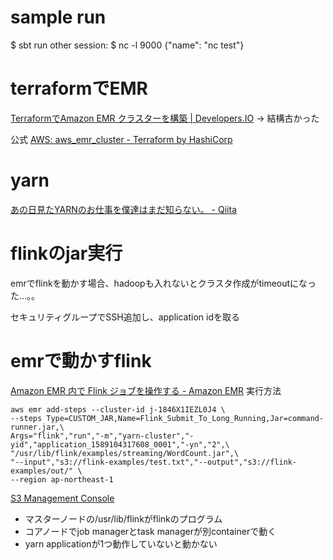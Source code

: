 # sample run



$ sbt run
other session:
$ nc -l 9000
{"name": "nc test"}


# terraformでEMR
[TerraformでAmazon EMR クラスターを構築 | Developers.IO](https://dev.classmethod.jp/articles/create-amazon-emr-cluster-with-terraform/)
→ 結構古かった

公式
[AWS: aws_emr_cluster - Terraform by HashiCorp](https://www.terraform.io/docs/providers/aws/r/emr_cluster.html#configurations-1)


# yarn
[あの日見たYARNのお仕事を僕達はまだ知らない。 - Qiita](https://qiita.com/keigodasu/items/09f7e0a15d721b0b5212)


# flinkのjar実行

emrでflinkを動かす場合、hadoopも入れないとクラスタ作成がtimeoutになった…。。

セキュリティグループでSSH追加し、application idを取る


# emrで動かすflink
[Amazon EMR 内で Flink ジョブを操作する - Amazon EMR](https://docs.aws.amazon.com/ja_jp/emr/latest/ReleaseGuide/flink-jobs.html)
実行方法

```
aws emr add-steps --cluster-id j-1846X1IEZL0J4 \
--steps Type=CUSTOM_JAR,Name=Flink_Submit_To_Long_Running,Jar=command-runner.jar,\
Args="flink","run","-m","yarn-cluster","-yid","application_1589104317608_0001","-yn","2",\
"/usr/lib/flink/examples/streaming/WordCount.jar",\
"--input","s3://flink-examples/test.txt","--output","s3://flink-examples/out/" \
--region ap-northeast-1
```

[S3 Management Console](https://s3.console.aws.amazon.com/s3/buckets/flink-examples/?region=ap-northeast-1&tab=overview)

- マスターノードの/usr/lib/flinkがflinkのプログラム
- コアノードでjob managerとtask managerが別containerで動く
- yarn applicationが1つ動作していないと動かない

